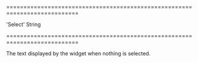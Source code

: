 ===========================================================================
<!--default-->'Select'<!--/default-->
<!--type-->String<!--/type-->
===========================================================================

<!--shortDescription-->
The text displayed by the widget when nothing is selected.
<!--/shortDescription-->

<!--fullDescription-->

<!--/fullDescription-->